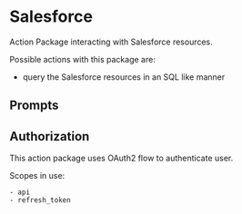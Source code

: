 # Salesforce

Action Package interacting with Salesforce resources.

Possible actions with this package are:

- query the Salesforce resources in an SQL like manner

## Prompts


## Authorization

This action package uses OAuth2 flow to authenticate user.

Scopes in use:

    - api
    - refresh_token
